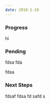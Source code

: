 ```yaml
---
date: 2018-1-19
---
```


### Progress

hi


### Pending

fdsa
fda

fdsa

### Next Steps
fdsaf
fdsa
fd
safd
s
